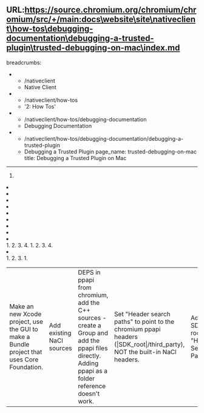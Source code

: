 URL:https://source.chromium.org/chromium/chromium/src/+/main:docs\website\site\nativeclient\how-tos\debugging-documentation\debugging-a-trusted-plugin\trusted-debugging-on-mac\index.md
---
breadcrumbs:
- - /nativeclient
  - Native Client
- - /nativeclient/how-tos
  - '2: How Tos'
- - /nativeclient/how-tos/debugging-documentation
  - Debugging Documentation
- - /nativeclient/how-tos/debugging-documentation/debugging-a-trusted-plugin
  - Debugging a Trusted Plugin
page_name: trusted-debugging-on-mac
title: Debugging a Trusted Plugin on Mac
---

<table>
<tr>

1.  <td>Make an new Xcode project, use the GUI to make a Bundle project
            that uses Core Foundation.</td>
2.  <td>Add existing NaCl sources</td>
3.  <td>DEPS in ppapi from chromium, add the C++ sources - create a
            Group and add the ppapi files directly. Adding ppapi as a folder
            reference doesn't work.</td>
4.  <td>Set "Header search paths" to point to the chromium ppapi headers
            (|SDK_root|/third_party), NOT the built-in NaCl headers.</td>
5.  <td>Add the SDK root to "Header Search Paths"</td>
6.  <td>Build the plugin.</td>
7.  <td>Edit hello_world/hello_world.html so that the embed tag has
            type="application/x-hello-world" and no nacl= attribute.</td>
8.  <td>Instead of handling a onload event in the EMBED tag, you have to
            call moduleDidLoad() directly after the EMBED tag.</td>
9.  <td>Make sure to uncheck "Load Symbols Lazily" in the Debugging
            panel of Xcode preferences.</td>
10. <td>To debug, you have to use Chromium - best is to get a waterfall
            build from http://build.chromium.org/f/chromium/snapshots/Mac/. This
            style of debugging is not supported with Google Chrome Dev
            Channel</td>
    1.  <td>In Xcode, ctrl-click on "Executables" and select "Add Custom
                Executable…".</td>
    2.  <td>Call the new custom exec, say, "Chromium Dev"</td>
    3.  <td>Point it at the .app wrapper for Chromium that you got from
                the waterfall, e.g. ~/Downloads/chrome-mac/Chromium.app.</td>
    4.  <td>Add these arguments in the Arguments tab:</td>
        1.  <td>--user-data-dir=/tmp/nacl-debug-profile</td>
        2.  <td>--register-pepper-plugins="$HOME/Source/nacl-sdk/src/examples/hello_world/HelloWorld/build/Debug/HelloWorld.bundle;application/x-hello-world"</td>
        3.  <td>--single-process</td>
        4.  <td>file://$HOME/Source/nacl-sdk/src/examples/hello_world/hello_world.html</td>
11. <td>It is possible to debug a plugin using Chrome Dev channel, but
            it's a little more raw:</td>
    1.  <td>In a shell, run Chrome like this: Google\\
                Chrome.app/Contents/MacOS/Google\\ Chrome
                --user-data-dir=/tmp/nacl-debug-profile
                --register-pepper-plugins="$HOME/Source/nacl-sdk/src/examples/hello_world/HelloWorld/build/Debug/HelloWorld.bundle;application/x-hello-world"
                file://$HOME/Source/nacl-sdk/src/examples/hello_world/hello_world.html</td>
    2.  <td>In Chrome, create a new tab and visit about:memory, this
                will list the PID of the plugin tab.</td>
    3.  <td>In Xcode, Run -&gt; Attach To Process, then pick the
                appropriate PID.</td>
        1.  <td>Note: if you get various errors about formatting, just
                    click "Continue"</td>

</tr>
</table>
